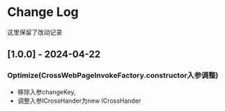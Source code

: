 # Change Log

这里保留了改动记录


## [1.0.0] - 2024-04-22
### Optimize(CrossWebPageInvokeFactory.constructor入参调整)
- 移除入参changeKey,
- 调整入参ICrossHander为new ICrossHander